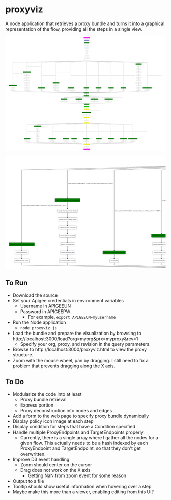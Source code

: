 # proxyviz
A node application that retrieves a proxy bundle and turns it into a graphical representation of the flow, providing all the steps in a single view.


![overview](screenshots/overview.png?raw=true "Overview")

![zoom](screenshots/zoom.png "Zoom")

## To Run
- Download the source
- Set your Apigee credentials in environment variables
  - Username in APIGEEUN
  - Password in APIGEEPW
    - For example, `export APIGEEUN=myusername`
- Run the Node application
  - `node proxyviz.js`
- Load the bundle and prepare the visualization by browsing to http://localhost:3000/load?org=myorg&prx=myproxy&rev=1
  - Specify your org, proxy, and revision in the query parameters.
- Browse to http://localhost:3000/proxyviz.html to view the proxy structure.
- Zoom with the mouse wheel, pan by dragging.  I still need to fix a problem that prevents dragging along the X axis.

## To Do
- Modularize the code into at least
  - Proxy bundle retrieval
  - Express portion
  - Proxy deconstruction into nodes and edges
- Add a form to the web page to specify proxy bundle dynamically
- Display policy icon image at each step
- Display condition for steps that have a Condition specified
- Handle multiple ProxyEndpoints and TargetEndpoints properly.
  - Currently, there is a single array where I gather all the nodes for a given flow.  This actually needs to be a hash indexed by each ProxyEndpoint and TargetEndpoint, so that they don't get overwritten.
- Improve D3 event handling
  - Zoom should center on the cursor
  - Drag does not work on the X axis
    - Getting NaN from zoom event for some reason
- Output to a file
- Tooltip should show useful information when hovering over a step
- Maybe make this more than a viewer, enabling editing from this UI?
